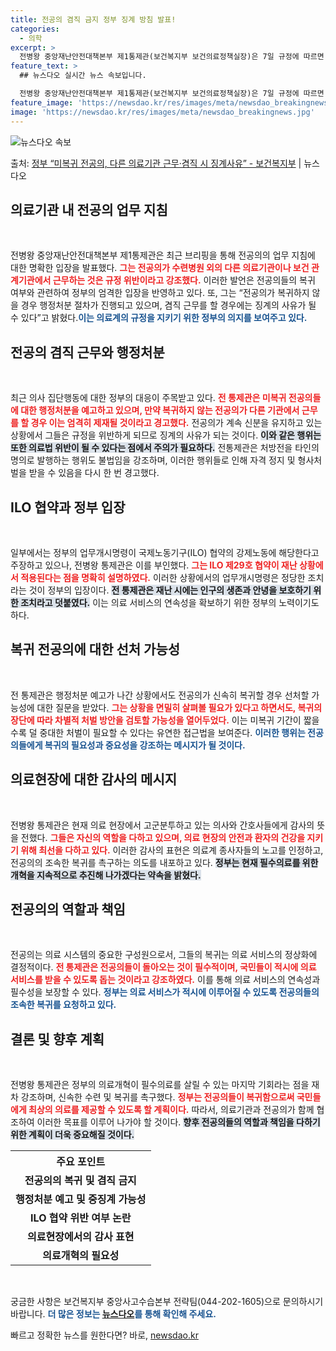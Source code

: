 ```yaml
---
title: 전공의 겸직 금지 정부 징계 방침 발표!
categories:
  - 의학
excerpt: >
  전병왕 중앙재난안전대책본부 제1통제관(보건복지부 보건의료정책실장)은 7일 규정에 따르면 (전공의가) 수련병원…
feature_text: >
  ## 뉴스다오 실시간 뉴스 속보입니다.

  전병왕 중앙재난안전대책본부 제1통제관(보건복지부 보건의료정책실장)은 7일 규정에 따르면 (전공의가) 수련병원…
feature_image: 'https://newsdao.kr/res/images/meta/newsdao_breakingnews.jpg'
image: 'https://newsdao.kr/res/images/meta/newsdao_breakingnews.jpg'
---
```


![뉴스다오 속보](https://newsdao.kr/res/images/meta/newsdao_breakingnews.jpg)

<p>출처: <a href="https://newsdao.kr/3288" rel="dofollow">정부 “미복귀 전공의, 다른 의료기관 근무·겸직 시 징계사유”  - 보건복지부</a> | 뉴스다오</p>

<h2 data-ke-size="size26">의료기관 내 전공의 업무 지침</h2>
<p data-ke-size="size16">&nbsp;</p>
전병왕 중앙재난안전대책본부 제1통제관은 최근 브리핑을 통해 전공의의 업무 지침에 대한 명확한 입장을 발표했다. <b><span style="color: #ee2323;">그는 전공의가 수련병원 외의 다른 의료기관이나 보건 관계기관에서 근무하는 것은 규정 위반이라고 강조했다.</span></b> 이러한 발언은 전공의들의 복귀 여부와 관련하여 정부의 엄격한 입장을 반영하고 있다. 또, 그는 “전공의가 복귀하지 않을 경우 행정처분 절차가 진행되고 있으며, 겸직 근무를 할 경우에는 징계의 사유가 될 수 있다”고 밝혔다.<b><span style="color: #1a5490;">이는 의료계의 규정을 지키기 위한 정부의 의지를 보여주고 있다.</span></b>

<h2 data-ke-size="size26">전공의 겸직 근무와 행정처분</h2>
<p data-ke-size="size16">&nbsp;</p>
최근 의사 집단행동에 대한 정부의 대응이 주목받고 있다. <b><span style="color: #ee2323;">전 통제관은 미복귀 전공의들에 대한 행정처분을 예고하고 있으며, 만약 복귀하지 않는 전공의가 다른 기관에서 근무를 할 경우 이는 엄격히 제재될 것이라고 경고했다.</span></b> 전공의가 계속 신분을 유지하고 있는 상황에서 그들은 규정을 위반하게 되므로 징계의 사유가 되는 것이다. <b><span style="background-color: #21538527;">이와 같은 행위는 또한 의료법 위반이 될 수 있다는 점에서 주의가 필요하다.</span></b> 전통제관은 처방전을 타인의 명의로 발행하는 행위도 불법임을 강조하며, 이러한 행위들로 인해 자격 정지 및 형사처벌을 받을 수 있음을 다시 한 번 경고했다.

<h2 data-ke-size="size26">ILO 협약과 정부 입장</h2>
<p data-ke-size="size16">&nbsp;</p>
일부에서는 정부의 업무개시명령이 국제노동기구(ILO) 협약의 강제노동에 해당한다고 주장하고 있으나, 전병왕 통제관은 이를 부인했다. <b><span style="color: #ee2323;">그는 ILO 제29호 협약이 재난 상황에서 적용된다는 점을 명확히 설명하였다.</span></b> 이러한 상황에서의 업무개시명령은 정당한 조치라는 것이 정부의 입장이다. <b><span style="background-color: #21538527;">전 통제관은 재난 시에는 인구의 생존과 안녕을 보호하기 위한 조치라고 덧붙였다.</span></b> 이는 의료 서비스의 연속성을 확보하기 위한 정부의 노력이기도 하다.

<h2 data-ke-size="size26">복귀 전공의에 대한 선처 가능성</h2>
<p data-ke-size="size16">&nbsp;</p>
전 통제관은 행정처분 예고가 나간 상황에서도 전공의가 신속히 복귀할 경우 선처할 가능성에 대한 질문을 받았다. <b><span style="color: #ee2323;">그는 상황을 면밀히 살펴볼 필요가 있다고 하면서도, 복귀의 장단에 따라 차별적 처벌 방안을 검토할 가능성을 열어두었다.</span></b> 이는 미복귀 기간이 짧을수록 덜 중대한 처벌이 필요할 수 있다는 유연한 접근법을 보여준다. <b><span style="color: #1a5490;">이러한 행위는 전공의들에게 복귀의 필요성과 중요성을 강조하는 메시지가 될 것이다.</span></b>

<h2 data-ke-size="size26">의료현장에 대한 감사의 메시지</h2>
<p data-ke-size="size16">&nbsp;</p>
전병왕 통제관은 현재 의료 현장에서 고군분투하고 있는 의사와 간호사들에게 감사의 뜻을 전했다. <b><span style="color: #ee2323;">그들은 자신의 역할을 다하고 있으며, 의료 현장의 안전과 환자의 건강을 지키기 위해 최선을 다하고 있다.</span></b> 이러한 감사의 표현은 의료계 종사자들의 노고를 인정하고, 전공의의 조속한 복귀를 촉구하는 의도를 내포하고 있다. <b><span style="background-color: #21538527;">정부는 현재 필수의료를 위한 개혁을 지속적으로 추진해 나가겠다는 약속을 밝혔다.</span></b>

<h2 data-ke-size="size26">전공의의 역할과 책임</h2>
<p data-ke-size="size16">&nbsp;</p>
전공의는 의료 시스템의 중요한 구성원으로서, 그들의 복귀는 의료 서비스의 정상화에 결정적이다. <b><span style="color: #ee2323;">전 통제관은 전공의들이 돌아오는 것이 필수적이며, 국민들이 적시에 의료 서비스를 받을 수 있도록 돕는 것이라고 강조하였다.</span></b> 이를 통해 의료 서비스의 연속성과 필수성을 보장할 수 있다. <b><span style="color: #1a5490;">정부는 의료 서비스가 적시에 이루어질 수 있도록 전공의들의 조속한 복귀를 요청하고 있다.</span></b>

<h2 data-ke-size="size26">결론 및 향후 계획</h2>
<p data-ke-size="size16">&nbsp;</p>
전병왕 통제관은 정부의 의료개혁이 필수의료를 살릴 수 있는 마지막 기회라는 점을 재차 강조하며, 신속한 수련 및 복귀를 촉구했다. <b><span style="color: #ee2323;">정부는 전공의들이 복귀함으로써 국민들에게 최상의 의료를 제공할 수 있도록 할 계획이다.</span></b> 따라서, 의료기관과 전공의가 함께 협조하여 이러한 목표를 이루어 나가야 할 것이다. <b><span style="background-color: #21538527;">향후 전공의들의 역할과 책임을 다하기 위한 계획이 더욱 중요해질 것이다.</span></b>

<table>
  <tr>
    <th style="text-align: center;">주요 포인트</th>
  </tr>
  <tr>
    <td style="text-align: center; height: 17px;"><b>전공의의 복귀 및 겸직 금지</b></td>
  </tr>
  <tr>
    <td style="text-align: center; height: 17px;"><b>행정처분 예고 및 중징계 가능성</b></td>
  </tr>
  <tr>
    <td style="text-align: center; height: 17px;"><b>ILO 협약 위반 여부 논란</b></td>
  </tr>
  <tr>
    <td style="text-align: center; height: 17px;"><b>의료현장에서의 감사 표현</b></td>
  </tr>
  <tr>
    <td style="text-align: center; height: 17px;"><b>의료개혁의 필요성</b></td>
  </tr>
</table>

<p data-ke-size="size16">&nbsp;</p>
궁금한 사항은 보건복지부 중앙사고수습본부 전략팀(044-202-1605)으로 문의하시기 바랍니다. <b><span style="color: #1a5490;">더 많은 정보는 <a href="https://newsdao.kr/3288">뉴스다오</a>를 통해 확인해 주세요.</span></b> 

빠르고 정확한 뉴스를 원한다면? 바로, <a href="https://newsdao.kr" rel="dofollow">newsdao.kr</a>


